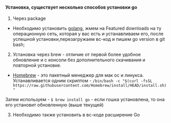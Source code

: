 #### Установка, существует несколько способов установки go

1. Через package

- Необходимо установить [golang](https://go.dev/dl/), жмем на Featured downloads на ту операционную сеть, которая у вас есть и устанавливаем его, после успешной установки,перезагружаем вс-код и пишем go version в git bash;

2. Установка через brew - отличие от первой более удобное обновление и с консоли без дополнительного скачивания и повторной установке.

- [Homebrew](https://brew.sh/) - это пакетный менеджер для мак ос и линукса. Устанавливается одним скриптом - `/bin/bash -c "$(curl -fsSL https://raw.githubusercontent.com/Homebrew/install/HEAD/install.sh)"`

Затем используем - `$ brew install go` - если гошка установлена, то она его установит обновленную (выше текущей)

3. Необходимо также установить в вс-коде расширение Go
